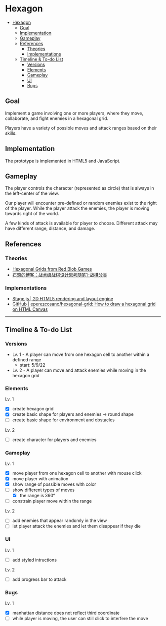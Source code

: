 # Hexagon
- [Hexagon](#hexagon)
  - [Goal](#goal)
  - [Implementation](#implementation)
  - [Gameplay](#gameplay)
  - [References](#references)
    - [Theories](#theories)
    - [Implementations](#implementations)
  - [Timeline & To-do List](#timeline--to-do-list)
    - [Versions](#versions)
    - [Elements](#elements)
    - [Gameplay](#gameplay-1)
    - [UI](#ui)
    - [Bugs](#bugs)

## Goal
Implement a game involving one or more players, where they move, collaborate, and fight enemies in a hexagonal grid. 

Players have a variety of possible moves and attack ranges based on their skills.

## Implementation
The prototype is implemented in HTML5 and JavaScript.

## Gameplay
The player controls the character (represented as circle) that is always in the left-center of the view.

Our player will encounter pre-defined or random enemies exist to the right of the player. While the player attack the enemies, the player is moving towards right of the world.

A few kinds of attack is available for player to choose. Different attack may have different range, distance, and damage.

## References
### Theories
* [Hexagonal Grids from Red Blob Games](https://www.redblobgames.com/grids/hexagons/)
* [石鸦的博客：战术级战棋设计思考随笔1-战棋分类](https://zafara-zd.github.io/blog/%E6%88%98%E6%9C%AF%E7%BA%A7%E6%88%98%E6%A3%8B%E8%AE%BE%E8%AE%A1%E6%80%9D%E8%80%83%E9%9A%8F%E7%AC%941-%E6%88%98%E6%A3%8B%E5%88%86%E7%B1%BB/)

### Implementations
* [Stage.js | 2D HTML5 rendering and layout engine](https://github.com/shakiba/stage.js)
* [GitHub | eperezcosano/hexagonal-grid: How to draw a hexagonal grid on HTML Canvas](https://github.com/eperezcosano/hexagonal-grid)

--- 

## Timeline & To-do List
### Versions
* Lv. 1 - A player can move from one hexagon cell to another within a defined range
  * start: 5/9/22
* Lv. 2 - A player can move and attack enemies while moving in the hexagon grid
### Elements
Lv. 1
- [x] create hexagon grid
- [x] create basic shape for players and enemies -> round shape
- [ ] create basic shape for environment and obstacles

Lv. 2
- [ ] create character for players and enemies

### Gameplay
Lv. 1
- [x] move player from one hexagon cell to another with mouse click
- [x] move player with animation
- [x] show range of possible moves with color
- [ ] show different types of moves
  - [x] the range is 360°
- [ ] constrain player move within the range

Lv. 2
- [ ] add enemies that appear randomly in the view
- [ ] let player attack the enemies and let them disappear if they die

### UI
Lv. 1
- [ ] add styled intructions

Lv. 2
- [ ] add progress bar to attack

### Bugs
Lv. 1
- [x] manhattan distance does not reflect third coordinate
- [ ] while player is moving, the user can still click to interfere the move